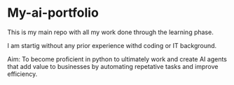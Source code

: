 # My-ai-portfolio
This is my main repo with all my work done through the learning phase.

I am startig without any prior experience withd coding or IT background.

Aim:
To become proficient in python to ultimately work and create AI agents that add value to businesses by automating repetative tasks and improve efficiency.

